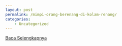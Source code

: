 ```yaml
---
layout: post
permalink: /mimpi-orang-berenang-di-kolam-renang/
categories:
    - Uncategorized
---
```


[Baca Selengkapnya](/08)